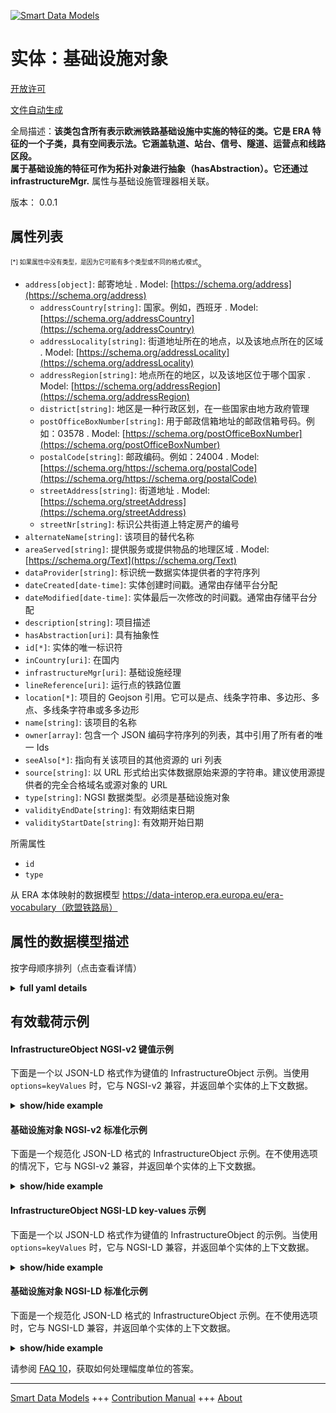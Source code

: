 <!-- 10-Header -->  
[![Smart Data Models](https://smartdatamodels.org/wp-content/uploads/2022/01/SmartDataModels_logo.png "Logo")](https://smartdatamodels.org)  
实体：基础设施对象  
=========<!-- /10-Header -->  
<!-- 15-License -->  
[开放许可](https://github.com/smart-data-models//dataModel.ERA/blob/master/InfrastructureObject/LICENSE.md)  
[文件自动生成](https://docs.google.com/presentation/d/e/2PACX-1vTs-Ng5dIAwkg91oTTUdt8ua7woBXhPnwavZ0FxgR8BsAI_Ek3C5q97Nd94HS8KhP-r_quD4H0fgyt3/pub?start=false&loop=false&delayms=3000#slide=id.gb715ace035_0_60)  
<!-- /15-License -->  
<!-- 20-Description -->  
全局描述：**该类包含所有表示欧洲铁路基础设施中实施的特征的类。它是 ERA 特征的一个子类，具有空间表示法。它涵盖轨道、站台、信号、隧道、运营点和线路区段。  
属于基础设施的特征可作为拓扑对象进行抽象（hasAbstraction）。它还通过 infrastructureMgr.** 属性与基础设施管理器相关联。  
版本： 0.0.1  
<!-- /20-Description -->  
<!-- 30-PropertiesList -->  

## 属性列表  

<sup><sub>[*] 如果属性中没有类型，是因为它可能有多个类型或不同的格式/模式</sub></sup>。  
- `address[object]`: 邮寄地址  . Model: [https://schema.org/address](https://schema.org/address)	- `addressCountry[string]`: 国家。例如，西班牙  . Model: [https://schema.org/addressCountry](https://schema.org/addressCountry)  
	- `addressLocality[string]`: 街道地址所在的地点，以及该地点所在的区域  . Model: [https://schema.org/addressLocality](https://schema.org/addressLocality)  
	- `addressRegion[string]`: 地点所在的地区，以及该地区位于哪个国家  . Model: [https://schema.org/addressRegion](https://schema.org/addressRegion)  
	- `district[string]`: 地区是一种行政区划，在一些国家由地方政府管理    
	- `postOfficeBoxNumber[string]`: 用于邮政信箱地址的邮政信箱号码。例如：03578  . Model: [https://schema.org/postOfficeBoxNumber](https://schema.org/postOfficeBoxNumber)  
	- `postalCode[string]`: 邮政编码。例如：24004  . Model: [https://schema.org/https://schema.org/postalCode](https://schema.org/https://schema.org/postalCode)  
	- `streetAddress[string]`: 街道地址  . Model: [https://schema.org/streetAddress](https://schema.org/streetAddress)  
	- `streetNr[string]`: 标识公共街道上特定房产的编号    
- `alternateName[string]`: 该项目的替代名称  - `areaServed[string]`: 提供服务或提供物品的地理区域  . Model: [https://schema.org/Text](https://schema.org/Text)- `dataProvider[string]`: 标识统一数据实体提供者的字符序列  - `dateCreated[date-time]`: 实体创建时间戳。通常由存储平台分配  - `dateModified[date-time]`: 实体最后一次修改的时间戳。通常由存储平台分配  - `description[string]`: 项目描述  - `hasAbstraction[uri]`: 具有抽象性  - `id[*]`: 实体的唯一标识符  - `inCountry[uri]`: 在国内  - `infrastructureMgr[uri]`: 基础设施经理  - `lineReference[uri]`: 运行点的铁路位置  - `location[*]`: 项目的 Geojson 引用。它可以是点、线条字符串、多边形、多点、多线条字符串或多多边形  - `name[string]`: 该项目的名称  - `owner[array]`: 包含一个 JSON 编码字符序列的列表，其中引用了所有者的唯一 Ids  - `seeAlso[*]`: 指向有关该项目的其他资源的 uri 列表  - `source[string]`: 以 URL 形式给出实体数据原始来源的字符串。建议使用源提供者的完全合格域名或源对象的 URL  - `type[string]`: NGSI 数据类型。必须是基础设施对象  - `validityEndDate[string]`: 有效期结束日期  - `validityStartDate[string]`: 有效期开始日期  <!-- /30-PropertiesList -->  
<!-- 35-RequiredProperties -->  
所需属性  
- `id`  - `type`  <!-- /35-RequiredProperties -->  
<!-- 40-RequiredProperties -->  
从 ERA 本体映射的数据模型 https://data-interop.era.europa.eu/era-vocabulary（欧盟铁路局）  
<!-- /40-RequiredProperties -->  
<!-- 50-DataModelHeader -->  
## 属性的数据模型描述  
按字母顺序排列（点击查看详情）  
<!-- /50-DataModelHeader -->  
<!-- 60-ModelYaml -->  
<details><summary><strong>full yaml details</strong></summary>    
```yaml  
InfrastructureObject:    
  description: |-    
    This class encompasses all those classes that represent features that are  implemented in the European railway infrastructure. It is a subclass of the ERA Feature that has a spatial representation. It covers tracks, platforms, signals, tunnels, operational points, and sections of line.    
    A feature that belongs to the infrastructure can be abstracted (hasAbstraction) as a topological object. It also is related to the infrastructure manager through the property infrastructureMgr.    
  properties:    
    address:    
      description: The mailing address    
      properties:    
        addressCountry:    
          description: 'The country. For example, Spain'    
          type: string    
          x-ngsi:    
            model: https://schema.org/addressCountry    
            type: Property    
        addressLocality:    
          description: 'The locality in which the street address is, and which is in the region'    
          type: string    
          x-ngsi:    
            model: https://schema.org/addressLocality    
            type: Property    
        addressRegion:    
          description: 'The region in which the locality is, and which is in the country'    
          type: string    
          x-ngsi:    
            model: https://schema.org/addressRegion    
            type: Property    
        district:    
          description: 'A district is a type of administrative division that, in some countries, is managed by the local government'    
          type: string    
          x-ngsi:    
            type: Property    
        postOfficeBoxNumber:    
          description: 'The post office box number for PO box addresses. For example, 03578'    
          type: string    
          x-ngsi:    
            model: https://schema.org/postOfficeBoxNumber    
            type: Property    
        postalCode:    
          description: 'The postal code. For example, 24004'    
          type: string    
          x-ngsi:    
            model: https://schema.org/https://schema.org/postalCode    
            type: Property    
        streetAddress:    
          description: The street address    
          type: string    
          x-ngsi:    
            model: https://schema.org/streetAddress    
            type: Property    
        streetNr:    
          description: Number identifying a specific property on a public street    
          type: string    
          x-ngsi:    
            type: Property    
      type: object    
      x-ngsi:    
        model: https://schema.org/address    
        type: Property    
    alternateName:    
      description: An alternative name for this item    
      type: string    
      x-ngsi:    
        type: Property    
    areaServed:    
      description: The geographic area where a service or offered item is provided    
      type: string    
      x-ngsi:    
        model: https://schema.org/Text    
        type: Property    
    dataProvider:    
      description: A sequence of characters identifying the provider of the harmonised data entity    
      type: string    
      x-ngsi:    
        type: Property    
    dateCreated:    
      description: Entity creation timestamp. This will usually be allocated by the storage platform    
      format: date-time    
      type: string    
      x-ngsi:    
        type: Property    
    dateModified:    
      description: Timestamp of the last modification of the entity. This will usually be allocated by the storage platform    
      format: date-time    
      type: string    
      x-ngsi:    
        type: Property    
    description:    
      description: A description of this item    
      type: string    
      x-ngsi:    
        type: Property    
    hasAbstraction:    
      description: Has abstraction    
      format: uri    
      type: string    
      x-ngsi:    
        type: Relationship    
    id:    
      anyOf:    
        - description: Identifier format of any NGSI entity    
          maxLength: 256    
          minLength: 1    
          pattern: ^[\w\-\.\{\}\$\+\*\[\]`|~^@!,:\\]+$    
          type: string    
          x-ngsi:    
            type: Property    
        - description: Identifier format of any NGSI entity    
          format: uri    
          type: string    
          x-ngsi:    
            type: Property    
      description: Unique identifier of the entity    
      x-ngsi:    
        type: Property    
    inCountry:    
      description: In country    
      format: uri    
      type: string    
      x-ngsi:    
        type: Relationship    
    infrastructureMgr:    
      description: Infrastructure manager    
      format: uri    
      type: string    
      x-ngsi:    
        type: Relationship    
    lineReference:    
      description: Railway location of Operational point    
      format: uri    
      type: string    
      x-ngsi:    
        type: Relationship    
    location:    
      description: 'Geojson reference to the item. It can be Point, LineString, Polygon, MultiPoint, MultiLineString or MultiPolygon'    
      oneOf:    
        - description: Geojson reference to the item. Point    
          properties:    
            bbox:    
              items:    
                type: number    
              minItems: 4    
              type: array    
            coordinates:    
              items:    
                type: number    
              minItems: 2    
              type: array    
            type:    
              enum:    
                - Point    
              type: string    
          required:    
            - type    
            - coordinates    
          title: GeoJSON Point    
          type: object    
          x-ngsi:    
            type: GeoProperty    
        - description: Geojson reference to the item. LineString    
          properties:    
            bbox:    
              items:    
                type: number    
              minItems: 4    
              type: array    
            coordinates:    
              items:    
                items:    
                  type: number    
                minItems: 2    
                type: array    
              minItems: 2    
              type: array    
            type:    
              enum:    
                - LineString    
              type: string    
          required:    
            - type    
            - coordinates    
          title: GeoJSON LineString    
          type: object    
          x-ngsi:    
            type: GeoProperty    
        - description: Geojson reference to the item. Polygon    
          properties:    
            bbox:    
              items:    
                type: number    
              minItems: 4    
              type: array    
            coordinates:    
              items:    
                items:    
                  items:    
                    type: number    
                  minItems: 2    
                  type: array    
                minItems: 4    
                type: array    
              type: array    
            type:    
              enum:    
                - Polygon    
              type: string    
          required:    
            - type    
            - coordinates    
          title: GeoJSON Polygon    
          type: object    
          x-ngsi:    
            type: GeoProperty    
        - description: Geojson reference to the item. MultiPoint    
          properties:    
            bbox:    
              items:    
                type: number    
              minItems: 4    
              type: array    
            coordinates:    
              items:    
                items:    
                  type: number    
                minItems: 2    
                type: array    
              type: array    
            type:    
              enum:    
                - MultiPoint    
              type: string    
          required:    
            - type    
            - coordinates    
          title: GeoJSON MultiPoint    
          type: object    
          x-ngsi:    
            type: GeoProperty    
        - description: Geojson reference to the item. MultiLineString    
          properties:    
            bbox:    
              items:    
                type: number    
              minItems: 4    
              type: array    
            coordinates:    
              items:    
                items:    
                  items:    
                    type: number    
                  minItems: 2    
                  type: array    
                minItems: 2    
                type: array    
              type: array    
            type:    
              enum:    
                - MultiLineString    
              type: string    
          required:    
            - type    
            - coordinates    
          title: GeoJSON MultiLineString    
          type: object    
          x-ngsi:    
            type: GeoProperty    
        - description: Geojson reference to the item. MultiLineString    
          properties:    
            bbox:    
              items:    
                type: number    
              minItems: 4    
              type: array    
            coordinates:    
              items:    
                items:    
                  items:    
                    items:    
                      type: number    
                    minItems: 2    
                    type: array    
                  minItems: 4    
                  type: array    
                type: array    
              type: array    
            type:    
              enum:    
                - MultiPolygon    
              type: string    
          required:    
            - type    
            - coordinates    
          title: GeoJSON MultiPolygon    
          type: object    
          x-ngsi:    
            type: GeoProperty    
      x-ngsi:    
        type: GeoProperty    
    name:    
      description: The name of this item    
      type: string    
      x-ngsi:    
        type: Property    
    owner:    
      description: A List containing a JSON encoded sequence of characters referencing the unique Ids of the owner(s)    
      items:    
        anyOf:    
          - description: Identifier format of any NGSI entity    
            maxLength: 256    
            minLength: 1    
            pattern: ^[\w\-\.\{\}\$\+\*\[\]`|~^@!,:\\]+$    
            type: string    
            x-ngsi:    
              type: Property    
          - description: Identifier format of any NGSI entity    
            format: uri    
            type: string    
            x-ngsi:    
              type: Property    
        description: Unique identifier of the entity    
        x-ngsi:    
          type: Property    
      type: array    
      x-ngsi:    
        type: Property    
    seeAlso:    
      description: list of uri pointing to additional resources about the item    
      oneOf:    
        - items:    
            format: uri    
            type: string    
          minItems: 1    
          type: array    
        - format: uri    
          type: string    
      x-ngsi:    
        type: Property    
    source:    
      description: 'A sequence of characters giving the original source of the entity data as a URL. Recommended to be the fully qualified domain name of the source provider, or the URL to the source object'    
      type: string    
      x-ngsi:    
        type: Property    
    type:    
      description: NGSI data type. It has to be InfrastructureObject    
      enum:    
        - InfrastructureObject    
      type: string    
      x-ngsi:    
        type: Property    
    validityEndDate:    
      description: Validity end date    
      type: string    
      x-ngsi:    
        type: Property    
    validityStartDate:    
      description: Validity start date    
      type: string    
      x-ngsi:    
        type: Property    
  required:    
    - id    
    - type    
  type: object    
  x-derived-from: http://data.europa.eu/949/InfrastructureObject    
  x-disclaimer: 'Redistribution and use in source and binary forms, with or without modification, are permitted  provided that the license conditions are met. Copyleft (c) 2023 Contributors to Smart Data Models Program'    
  x-license-url: https://github.com/smart-data-models/dataModel.ERA/blob/master/InfrastructureObject/LICENSE.md    
  x-model-schema: https://smart-data-models.github.io/dataModel.ERA/Certificate/schema.json    
  x-model-tags: 'ERA vocabulary, railway, train'    
  x-version: 0.0.1    
```  
</details>    
<!-- /60-ModelYaml -->  
<!-- 70-MiddleNotes -->  
<!-- /70-MiddleNotes -->  
<!-- 80-Examples -->  
## 有效载荷示例  
#### InfrastructureObject NGSI-v2 键值示例  
下面是一个以 JSON-LD 格式作为键值的 InfrastructureObject 示例。当使用 `options=keyValues` 时，它与 NGSI-v2 兼容，并返回单个实体的上下文数据。  
<details><summary><strong>show/hide example</strong></summary>    
```json  
{  
  "id": "urn:ngsi-ld:InfrastructureObject:id:QRWO:38616864",  
  "dateCreated": "1993-03-01T14:30:32Z",  
  "dateModified": "1992-12-10T19:47:10Z",  
  "source": "Admit close national in. Class all question should. Election machine recently general Mrs.",  
  "name": "Artist follow sit surface military anything. Instead discover hair. Bank table sure south hard.",  
  "alternateName": "Home choose suggest message. Cost perform although I relate.",  
  "description": "Bad contain rate president. Option marriage factor important plan service. Forget manage source throw.",  
  "dataProvider": "Single spring run ",  
  "owner": [  
    "urn:ngsi-ld:InfrastructureObject:items:GAAE:54229861",  
    "urn:ngsi-ld:InfrastructureObject:items:LFCD:71096296"  
  ],  
  "seeAlso": [  
    "urn:ngsi-ld:InfrastructureObject:items:PGJT:48591099"  
  ],  
  "location": {  
    "type": "Point",  
    "coordinates": [  
      22.2632155,  
      -43.950467  
    ]  
  },  
  "address": {  
    "streetAddress": "Internatio",  
    "addressLocality": "Much east health history people million continue. Either cultural quite its throw day section. Test week start clear into air require",  
    "addressRegion": "Seem mode",  
    "addressCountry": "Small cold lay station new. Every ever star financial. ",  
    "postalCode": "Family goal effort rather. Improve threat five general me general.",  
    "postOfficeBoxNumber": "Since our wife run hour exist letter. Above seek now rest pick then.",  
    "streetNr": "Involve that close few million. Understand wife toward catch off station. Action threat sell mission example.",  
    "district": "Production already capital early. Special stage operation break region. Animal hold key bed value continue west. Mission turn less skin beat seem."  
  },  
  "areaServed": "Class participant race Mr so account.",  
  "type": "InfrastructureObject",  
  "validityEndDate": "Rock officer moment reason. Far deal skin quite. Car inside morning open.",  
  "validityStartDate": "Step matter huge full usually. Who offer ever guess up strong age.",  
  "hasAbstraction": "urn:ngsi-ld:InfrastructureObject:hasAbstraction:OBDC:55634487",  
  "inCountry": "urn:ngsi-ld:InfrastructureObject:inCountry:AVTY:41307833",  
  "infrastructureMgr": "urn:ngsi-ld:InfrastructureObject:infrastructureMgr:BNRH:79617274",  
  "lineReference": "urn:ngsi-ld:InfrastructureObject:lineReference:XOWU:68775152"  
}  
```  
</details>  
#### 基础设施对象 NGSI-v2 标准化示例  
下面是一个规范化 JSON-LD 格式的 InfrastructureObject 示例。在不使用选项的情况下，它与 NGSI-v2 兼容，并返回单个实体的上下文数据。  
<details><summary><strong>show/hide example</strong></summary>    
```json  
{  
  "id": "urn:ngsi-ld:InfrastructureObject:id:QRWO:38616864",  
  "dateCreated": {  
    "type": "DateTime",  
    "value": "1993-03-01T14:30:32Z"  
  },  
  "dateModified": {  
    "type": "DateTime",  
    "value": "1992-12-10T19:47:10Z"  
  },  
  "source": {  
    "type": "Text",  
    "value": "Admit close national in. Class all question should. Election machine recently general Mrs."  
  },  
  "name": {  
    "type": "Text",  
    "value": "Artist follow sit surface military anything. Instead discover hair. Bank table sure south hard."  
  },  
  "alternateName": {  
    "type": "Text",  
    "value": "Home choose suggest message. Cost perform although I relate."  
  },  
  "description": {  
    "type": "Text",  
    "value": "Bad contain rate president. Option marriage factor important plan service. Forget manage source throw."  
  },  
  "dataProvider": {  
    "type": "Text",  
    "value": "Single spring run "  
  },  
  "owner": {  
    "type": "StructuredValue",  
    "value": [  
      "urn:ngsi-ld:InfrastructureObject:items:GAAE:54229861",  
      "urn:ngsi-ld:InfrastructureObject:items:LFCD:71096296"  
    ]  
  },  
  "seeAlso": {  
    "type": "StructuredValue",  
    "value": [  
      "urn:ngsi-ld:InfrastructureObject:items:PGJT:48591099"  
    ]  
  },  
  "location": {  
    "type": "geo:json",  
    "value": {  
      "type": "Point",  
      "coordinates": {  
        "type": "StructuredValue",  
        "value": [  
          22.2632155,  
          -43.950467  
        ]  
      }  
    }  
  },  
  "address": {  
    "type": "StructuredValue",  
    "value": {  
      "streetAddress": {  
        "type": "Text",  
        "value": "Internatio"  
      },  
      "addressLocality": {  
        "type": "Text",  
        "value": "Much east health history people million continue. Either cultural quite its throw day section. Test week start clear into air require"  
      },  
      "addressRegion": {  
        "type": "Text",  
        "value": "Seem mode"  
      },  
      "addressCountry": {  
        "type": "Text",  
        "value": "Small cold lay station new. Every ever star financial. "  
      },  
      "postalCode": {  
        "type": "Text",  
        "value": "Family goal effort rather. Improve threat five general me general."  
      },  
      "postOfficeBoxNumber": {  
        "type": "Text",  
        "value": "Since our wife run hour exist letter. Above seek now rest pick then."  
      },  
      "streetNr": {  
        "type": "Text",  
        "value": "Involve that close few million. Understand wife toward catch off station. Action threat sell mission example."  
      },  
      "district": {  
        "type": "Text",  
        "value": "Production already capital early. Special stage operation break region. Animal hold key bed value continue west. Mission turn less skin beat seem."  
      }  
    }  
  },  
  "areaServed": {  
    "type": "Text",  
    "value": "Class participant race Mr so account."  
  },  
  "type": "InfrastructureObject",  
  "validityEndDate": {  
    "type": "Text",  
    "value": "Rock officer moment reason. Far deal skin quite. Car inside morning open."  
  },  
  "validityStartDate": {  
    "type": "Text",  
    "value": "Step matter huge full usually. Who offer ever guess up strong age."  
  },  
  "hasAbstraction": {  
    "type": "Text",  
    "value": "urn:ngsi-ld:InfrastructureObject:hasAbstraction:OBDC:55634487"  
  },  
  "inCountry": {  
    "type": "Text",  
    "value": "urn:ngsi-ld:InfrastructureObject:inCountry:AVTY:41307833"  
  },  
  "infrastructureMgr": {  
    "type": "Text",  
    "value": "urn:ngsi-ld:InfrastructureObject:infrastructureMgr:BNRH:79617274"  
  },  
  "lineReference": {  
    "type": "Text",  
    "value": "urn:ngsi-ld:InfrastructureObject:lineReference:XOWU:68775152"  
  }  
}  
```  
</details>  
#### InfrastructureObject NGSI-LD key-values 示例  
下面是一个以 JSON-LD 格式作为键值的 InfrastructureObject 的示例。当使用 `options=keyValues` 时，它与 NGSI-LD 兼容，并返回单个实体的上下文数据。  
<details><summary><strong>show/hide example</strong></summary>    
```json  
{  
  "id": "urn:ngsi-ld:InfrastructureObject:id:QRWO:38616864",  
  "dateCreated": "1993-03-01T14:30:32Z",  
  "dateModified": "1992-12-10T19:47:10Z",  
  "source": "Admit close national in. Class all question should. Election machine recently general Mrs.",  
  "name": "Artist follow sit surface military anything. Instead discover hair. Bank table sure south hard.",  
  "alternateName": "Home choose suggest message. Cost perform although I relate.",  
  "description": "Bad contain rate president. Option marriage factor important plan service. Forget manage source throw.",  
  "dataProvider": "Single spring run ",  
  "owner": [  
    "urn:ngsi-ld:InfrastructureObject:items:GAAE:54229861",  
    "urn:ngsi-ld:InfrastructureObject:items:LFCD:71096296"  
  ],  
  "seeAlso": [  
    "urn:ngsi-ld:InfrastructureObject:items:PGJT:48591099"  
  ],  
  "location": {  
    "type": "Point",  
    "coordinates": [  
      22.2632155,  
      -43.950467  
    ]  
  },  
  "address": {  
    "streetAddress": "Internatio",  
    "addressLocality": "Much east health history people million continue. Either cultural quite its throw day section. Test week start clear into air require",  
    "addressRegion": "Seem mode",  
    "addressCountry": "Small cold lay station new. Every ever star financial. ",  
    "postalCode": "Family goal effort rather. Improve threat five general me general.",  
    "postOfficeBoxNumber": "Since our wife run hour exist letter. Above seek now rest pick then.",  
    "streetNr": "Involve that close few million. Understand wife toward catch off station. Action threat sell mission example.",  
    "district": "Production already capital early. Special stage operation break region. Animal hold key bed value continue west. Mission turn less skin beat seem."  
  },  
  "areaServed": "Class participant race Mr so account.",  
  "type": "InfrastructureObject",  
  "validityEndDate": "Rock officer moment reason. Far deal skin quite. Car inside morning open.",  
  "validityStartDate": "Step matter huge full usually. Who offer ever guess up strong age.",  
  "hasAbstraction": "urn:ngsi-ld:InfrastructureObject:hasAbstraction:OBDC:55634487",  
  "inCountry": "urn:ngsi-ld:InfrastructureObject:inCountry:AVTY:41307833",  
  "infrastructureMgr": "urn:ngsi-ld:InfrastructureObject:infrastructureMgr:BNRH:79617274",  
  "lineReference": "urn:ngsi-ld:InfrastructureObject:lineReference:XOWU:68775152",  
  "@context": [  
    "https://raw.githubusercontent.com/smart-data-models/dataModel.ERA/master/context.jsonld"  
  ]  
}  
```  
</details>  
#### 基础设施对象 NGSI-LD 标准化示例  
下面是一个规范化 JSON-LD 格式的 InfrastructureObject 示例。在不使用选项时，它与 NGSI-LD 兼容，并返回单个实体的上下文数据。  
<details><summary><strong>show/hide example</strong></summary>    
```json  
{  
  "id": "urn:ngsi-ld:InfrastructureObject:id:EFSX:80680454",  
  "dateCreated": {  
    "type": "Property",  
    "value": {  
      "@type": "DateTime",  
      "@value": "2015-09-08T10:05:37Z"  
    }  
  },  
  "dateModified": {  
    "type": "Property",  
    "value": {  
      "@type": "DateTime",  
      "@value": "1976-03-21T09:16:19Z"  
    }  
  },  
  "source": {  
    "type": "Property",  
    "value": "Cup change sell. Speech oil particular whatever. Six free too base answer set seem."  
  },  
  "name": {  
    "type": "Property",  
    "value": "Herself new item involve player PM spring. Letter whose modern."  
  },  
  "alternateName": {  
    "type": "Property",  
    "value": "Loss least hundred growth. Ready operation finish research air blue."  
  },  
  "description": {  
    "type": "Property",  
    "value": "Must floor good general. New coach hour idea."  
  },  
  "dataProvider": {  
    "type": "Property",  
    "value": "Wha"  
  },  
  "owner": {  
    "type": "Property",  
    "value": [  
      "urn:ngsi-ld:InfrastructureObject:items:HVVG:89454448",  
      "urn:ngsi-ld:InfrastructureObject:items:UZLG:94631293"  
    ]  
  },  
  "seeAlso": {  
    "type": "Property",  
    "value": [  
      "urn:ngsi-ld:InfrastructureObject:items:FFFI:41084289"  
    ]  
  },  
  "location": {  
    "type": "Property",  
    "value": {  
      "type": "Point",  
      "coordinates": [  
        -8.6789965,  
        -133.464788  
      ]  
    }  
  },  
  "address": {  
    "type": "Property",  
    "value": {  
      "streetAddress": "East include foot wonder manager wide wide. Here almost together.",  
      "addressLocality": "Same research hand process frie",  
      "addressRegion": "Action analysis data commercial subject. Condition fund differ",  
      "addressCountry": "These school building Congress happy. Industry reflect network shake media difference happy.",  
      "postalCode": "Per letter score several. Rich kind weight young eight s",  
      "postOfficeBoxNumber": "Itself approach line tonight gas we beyond. Personal wish show memory.",  
      "streetNr": "Measure cultural table positive. Green single huge media.",  
      "district": "After at politics can pass detail letter perform. Enjoy audience process newspaper dea"  
    }  
  },  
  "areaServed": {  
    "type": "Property",  
    "value": "Test company bill something card when to. Window soldier involve appear as several truth."  
  },  
  "type": "InfrastructureObject",  
  "validityEndDate": {  
    "type": "Property",  
    "value": "Opportunity material huge evidence. Example federal instead reflect."  
  },  
  "validityStartDate": {  
    "type": "Property",  
    "value": "Growth use think rise return certainly number."  
  },  
  "hasAbstraction": {  
    "type": "Relationship",  
    "object": "urn:ngsi-ld:InfrastructureObject:hasAbstraction:KQPZ:41036335"  
  },  
  "inCountry": {  
    "type": "Relationship",  
    "object": "urn:ngsi-ld:InfrastructureObject:inCountry:FSPJ:13261002"  
  },  
  "infrastructureMgr": {  
    "type": "Relationship",  
    "object": "urn:ngsi-ld:InfrastructureObject:infrastructureMgr:DDQW:47212696"  
  },  
  "lineReference": {  
    "type": "Relationship",  
    "object": "urn:ngsi-ld:InfrastructureObject:lineReference:OOWF:74664692"  
  },  
  "@context": [  
    "https://raw.githubusercontent.com/smart-data-models/dataModel.ERA/master/context.jsonld"  
  ]  
}  
```  
</details><!-- /80-Examples -->  
<!-- 90-FooterNotes -->  
<!-- /90-FooterNotes -->  
<!-- 95-Units -->  
请参阅 [FAQ 10](https://smartdatamodels.org/index.php/faqs/)，获取如何处理幅度单位的答案。  
<!-- /95-Units -->  
<!-- 97-LastFooter -->  
---  
[Smart Data Models](https://smartdatamodels.org) +++ [Contribution Manual](https://bit.ly/contribution_manual) +++ [About](https://bit.ly/Introduction_SDM)<!-- /97-LastFooter -->  

